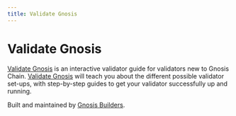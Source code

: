 ```yaml
---
title: Validate Gnosis
---
```


# Validate Gnosis

[Validate Gnosis](https://www.validategnosis.com/) is an interactive validator guide for validators new to Gnosis Chain. [Validate Gnosis](https://www.validategnosis.com/) will teach you about the different possible validator set-ups, with step-by-step guides to get your validator successfully up and running.

Built and maintained by [Gnosis Builders](https://www.gnosis.builders/).
